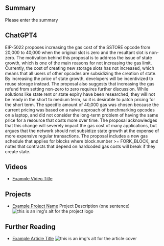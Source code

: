 ## Summary

Please enter the summary

## ChatGPT4

EIP-5022 proposes increasing the gas cost of the SSTORE opcode from 20,000 to 40,000 when the original slot is zero and the resultant slot is non-zero. The motivation behind this proposal is to address the issue of state growth, which is one of the main reasons for not increasing the gas limit. Currently, the cost of creating new storage slots has not increased, which means that all users of other opcodes are subsidizing the creation of state. By increasing the price of state growth, developers will be incentivized to reuse storage instead. The proposal also suggests that increasing the gas refund from setting non-zero to zero requires further discussion. While solutions like state rent or state expiry have been researched, they will not be ready in the short to medium term, so it is desirable to patch pricing for the short term. The specific amount of 40,000 gas was chosen because the current pricing was based on a naive approach of benchmarking opcodes on a laptop, and did not consider the long-term problem of having the same price for a resource that costs more over time. The proposal acknowledges that this change will severely impact the gas cost of many applications, but argues that the network should not subsidize state growth at the expense of more expensive regular transactions. The proposal includes a new gas schedule that applies for blocks where block.number >= FORK_BLOCK, and notes that contracts that depend on hardcoded gas costs will break if they create state.

## Videos

- [Example Video Title](https://www.youtube.com/watch?v=TDGq4aeevgY)

## Projects

- [Example Project Name](https://xxxx.xxx/xxxxx) Project Description (one sentence) ![this is an img's alt for the project logo](https://xxxx.xxx/project-logo.xxx)

## Further Reading

- [Example Article Title](https://xxxx.xxx/xxxxx) ![this is an img's alt for the article cover](https://xxxx.xxx/article-cover.xxx)
